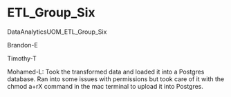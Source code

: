 # ETL_Group_Six
DataAnalyticsUOM_ETL_Group_Six

Brandon-E

Timothy-T

Mohamed-L: Took the transformed data and loaded it into a Postgres database. Ran into some issues with permissions but took care of it with the chmod a+rX command in the mac terminal to upload it into Postgres.


